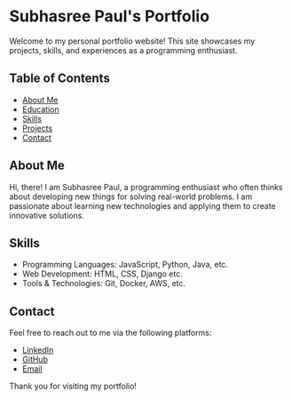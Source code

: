 # Subhasree Paul's Portfolio

Welcome to my personal portfolio website! This site showcases my projects, skills, and experiences as a programming enthusiast.

## Table of Contents

- [About Me](#about-me)
- [Education](#eduction)
- [Skills](#skills)
- [Projects](#projects)
- [Contact](#contact)

## About Me

Hi, there! I am Subhasree Paul, a programming enthusiast who often thinks about developing new things for solving real-world problems. I am passionate about learning new technologies and applying them to create innovative solutions.


## Skills

- Programming Languages: JavaScript, Python, Java, etc.
- Web Development: HTML, CSS, Django etc.
- Tools & Technologies: Git, Docker, AWS, etc.

## Contact

Feel free to reach out to me via the following platforms:

- [LinkedIn](#)
- [GitHub](#)
- [Email](mailto:your-email@example.com)

Thank you for visiting my portfolio!


